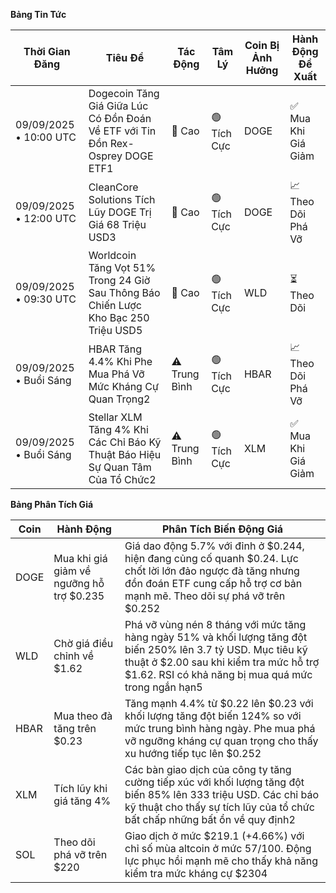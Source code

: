 **Bảng Tin Tức**

| Thời Gian Đăng | Tiêu Đề | Tác Động | Tâm Lý | Coin Bị Ảnh Hưởng | Hành Động Đề Xuất |
|------------------|----------|---------|-----------|------------------|------------------|
| 09/09/2025 • 10:00 UTC | Dogecoin Tăng Giá Giữa Lúc Có Đồn Đoán Về ETF với Tin Đồn Rex-Osprey DOGE ETF1 | 🚨 Cao | 🟢 Tích Cực | DOGE | ✅ Mua Khi Giá Giảm |
| 09/09/2025 • 12:00 UTC | CleanCore Solutions Tích Lũy DOGE Trị Giá 68 Triệu USD3 | 🚨 Cao | 🟢 Tích Cực | DOGE | 📈 Theo Dõi Phá Vỡ |
| 09/09/2025 • 09:30 UTC | Worldcoin Tăng Vọt 51% Trong 24 Giờ Sau Thông Báo Chiến Lược Kho Bạc 250 Triệu USD5 | 🚨 Cao | 🟢 Tích Cực | WLD | ⏳ Theo Dõi |
| 09/09/2025 • Buổi Sáng | HBAR Tăng 4.4% Khi Phe Mua Phá Vỡ Mức Kháng Cự Quan Trọng2 | ⚠️ Trung Bình | 🟢 Tích Cực | HBAR | 📈 Theo Dõi Phá Vỡ |
| 09/09/2025 • Buổi Sáng | Stellar XLM Tăng 4% Khi Các Chỉ Báo Kỹ Thuật Báo Hiệu Sự Quan Tâm Của Tổ Chức2 | ⚠️ Trung Bình | 🟢 Tích Cực | XLM | ✅ Mua Khi Giá Giảm |

**Bảng Phân Tích Giá**

| Coin | Hành Động | Phân Tích Biến Động Giá |
|------|--------|---------------------|
| DOGE | Mua khi giá giảm về ngưỡng hỗ trợ $0.235 | Giá dao động 5.7% với đỉnh ở $0.244, hiện đang củng cố quanh $0.24. Lực chốt lời lớn đảo ngược đà tăng nhưng đồn đoán ETF cung cấp hỗ trợ cơ bản mạnh mẽ. Theo dõi sự phá vỡ trên $0.252 |
| WLD | Chờ giá điều chỉnh về $1.62 | Phá vỡ vùng nén 8 tháng với mức tăng hàng ngày 51% và khối lượng tăng đột biến 250% lên 3.7 tỷ USD. Mục tiêu kỹ thuật ở $2.00 sau khi kiểm tra mức hỗ trợ $1.62. RSI có khả năng bị mua quá mức trong ngắn hạn5 |
| HBAR | Mua theo đà tăng trên $0.23 | Tăng mạnh 4.4% từ $0.22 lên $0.23 với khối lượng tăng đột biến 124% so với mức trung bình hàng ngày. Phe mua phá vỡ ngưỡng kháng cự quan trọng cho thấy xu hướng tiếp tục lên $0.252 |
| XLM | Tích lũy khi giá tăng 4% | Các bàn giao dịch của công ty tăng cường tiếp xúc với khối lượng tăng đột biến 85% lên 333 triệu USD. Các chỉ báo kỹ thuật cho thấy sự tích lũy của tổ chức bất chấp những bất ổn về quy định2 |
| SOL | Theo dõi phá vỡ trên $220 | Giao dịch ở mức $219.1 (+4.66%) với chỉ số mùa altcoin ở mức 57/100. Động lực phục hồi mạnh mẽ cho thấy khả năng kiểm tra mức kháng cự $2304 |